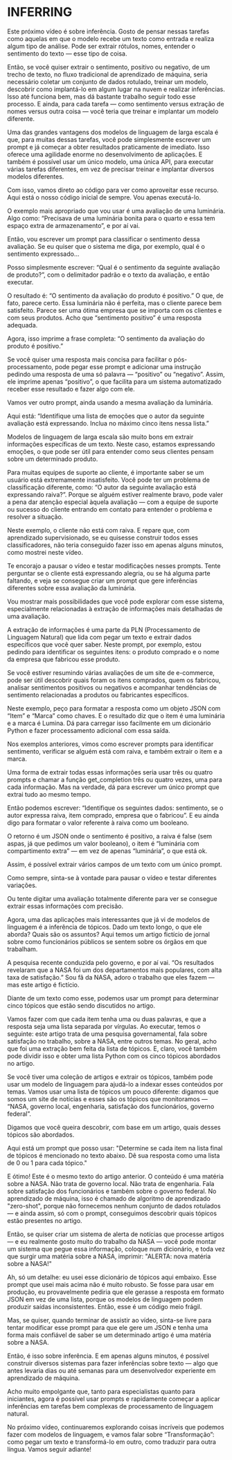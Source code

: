 # INFERRING

Este próximo vídeo é sobre inferência. Gosto de pensar nessas tarefas como aquelas em que o modelo recebe um texto como entrada e realiza algum tipo de análise. Pode ser extrair rótulos, nomes, entender o sentimento do texto — esse tipo de coisa.

Então, se você quiser extrair o sentimento, positivo ou negativo, de um trecho de texto, no fluxo tradicional de aprendizado de máquina, seria necessário coletar um conjunto de dados rotulado, treinar um modelo, descobrir como implantá-lo em algum lugar na nuvem e realizar inferências. Isso até funciona bem, mas dá bastante trabalho seguir todo esse processo. E ainda, para cada tarefa — como sentimento versus extração de nomes versus outra coisa — você teria que treinar e implantar um modelo diferente.

Uma das grandes vantagens dos modelos de linguagem de larga escala é que, para muitas dessas tarefas, você pode simplesmente escrever um prompt e já começar a obter resultados praticamente de imediato. Isso oferece uma agilidade enorme no desenvolvimento de aplicações. E também é possível usar um único modelo, uma única API, para executar várias tarefas diferentes, em vez de precisar treinar e implantar diversos modelos diferentes.

Com isso, vamos direto ao código para ver como aproveitar esse recurso. Aqui está o nosso código inicial de sempre. Vou apenas executá-lo.

O exemplo mais apropriado que vou usar é uma avaliação de uma luminária. Algo como: “Precisava de uma luminária bonita para o quarto e essa tem espaço extra de armazenamento”, e por aí vai.

Então, vou escrever um prompt para classificar o sentimento dessa avaliação. Se eu quiser que o sistema me diga, por exemplo, qual é o sentimento expressado...

Posso simplesmente escrever: “Qual é o sentimento da seguinte avaliação de produto?”, com o delimitador padrão e o texto da avaliação, e então executar.

O resultado é: “O sentimento da avaliação do produto é positivo.” O que, de fato, parece certo. Essa luminária não é perfeita, mas o cliente parece bem satisfeito. Parece ser uma ótima empresa que se importa com os clientes e com seus produtos. Acho que “sentimento positivo” é uma resposta adequada.

Agora, isso imprime a frase completa: “O sentimento da avaliação do produto é positivo.”

Se você quiser uma resposta mais concisa para facilitar o pós-processamento, pode pegar esse prompt e adicionar uma instrução pedindo uma resposta de uma só palavra — “positivo” ou “negativo”. Assim, ele imprime apenas “positivo”, o que facilita para um sistema automatizado receber esse resultado e fazer algo com ele.

Vamos ver outro prompt, ainda usando a mesma avaliação da luminária.

Aqui está: “Identifique uma lista de emoções que o autor da seguinte avaliação está expressando. Inclua no máximo cinco itens nessa lista.”

Modelos de linguagem de larga escala são muito bons em extrair informações específicas de um texto. Neste caso, estamos expressando emoções, o que pode ser útil para entender como seus clientes pensam sobre um determinado produto.

Para muitas equipes de suporte ao cliente, é importante saber se um usuário está extremamente insatisfeito. Você pode ter um problema de classificação diferente, como: “O autor da seguinte avaliação está expressando raiva?”. Porque se alguém estiver realmente bravo, pode valer a pena dar atenção especial àquela avaliação — com a equipe de suporte ou sucesso do cliente entrando em contato para entender o problema e resolver a situação.

Neste exemplo, o cliente não está com raiva. E repare que, com aprendizado supervisionado, se eu quisesse construir todos esses classificadores, não teria conseguido fazer isso em apenas alguns minutos, como mostrei neste vídeo.

Te encorajo a pausar o vídeo e testar modificações nesses prompts. Tente perguntar se o cliente está expressando alegria, ou se há alguma parte faltando, e veja se consegue criar um prompt que gere inferências diferentes sobre essa avaliação da luminária.

Vou mostrar mais possibilidades que você pode explorar com esse sistema, especialmente relacionadas à extração de informações mais detalhadas de uma avaliação.

A extração de informações é uma parte da PLN (Processamento de Linguagem Natural) que lida com pegar um texto e extrair dados específicos que você quer saber. Neste prompt, por exemplo, estou pedindo para identificar os seguintes itens: o produto comprado e o nome da empresa que fabricou esse produto.

Se você estiver resumindo várias avaliações de um site de e-commerce, pode ser útil descobrir quais foram os itens comprados, quem os fabricou, analisar sentimentos positivos ou negativos e acompanhar tendências de sentimento relacionadas a produtos ou fabricantes específicos.

Neste exemplo, peço para formatar a resposta como um objeto JSON com “Item” e “Marca” como chaves. E o resultado diz que o item é uma luminária e a marca é Lumina. Dá para carregar isso facilmente em um dicionário Python e fazer processamento adicional com essa saída.

Nos exemplos anteriores, vimos como escrever prompts para identificar sentimento, verificar se alguém está com raiva, e também extrair o item e a marca.

Uma forma de extrair todas essas informações seria usar três ou quatro prompts e chamar a função get_completion três ou quatro vezes, uma para cada informação. Mas na verdade, dá para escrever um único prompt que extrai tudo ao mesmo tempo.

Então podemos escrever: “Identifique os seguintes dados: sentimento, se o autor expressa raiva, item comprado, empresa que o fabricou”. E eu ainda digo para formatar o valor referente à raiva como um booleano.

O retorno é um JSON onde o sentimento é positivo, a raiva é false (sem aspas, já que pedimos um valor booleano), o item é “luminária com compartimento extra” — em vez de apenas “luminária”, o que está ok.

Assim, é possível extrair vários campos de um texto com um único prompt.

Como sempre, sinta-se à vontade para pausar o vídeo e testar diferentes variações.

Ou tente digitar uma avaliação totalmente diferente para ver se consegue extrair essas informações com precisão.

Agora, uma das aplicações mais interessantes que já vi de modelos de linguagem é a inferência de tópicos. Dado um texto longo, o que ele aborda? Quais são os assuntos? Aqui temos um artigo fictício de jornal sobre como funcionários públicos se sentem sobre os órgãos em que trabalham.

A pesquisa recente conduzida pelo governo, e por aí vai. “Os resultados revelaram que a NASA foi um dos departamentos mais populares, com alta taxa de satisfação.” Sou fã da NASA, adoro o trabalho que eles fazem — mas este artigo é fictício.

Diante de um texto como esse, podemos usar um prompt para determinar cinco tópicos que estão sendo discutidos no artigo.

Vamos fazer com que cada item tenha uma ou duas palavras, e que a resposta seja uma lista separada por vírgulas. Ao executar, temos o seguinte: este artigo trata de uma pesquisa governamental, fala sobre satisfação no trabalho, sobre a NASA, entre outros temas. No geral, acho que foi uma extração bem feita da lista de tópicos. E, claro, você também pode dividir isso e obter uma lista Python com os cinco tópicos abordados no artigo.

Se você tiver uma coleção de artigos e extrair os tópicos, também pode usar um modelo de linguagem para ajudá-lo a indexar esses conteúdos por temas. Vamos usar uma lista de tópicos um pouco diferente: digamos que somos um site de notícias e esses são os tópicos que monitoramos — “NASA, governo local, engenharia, satisfação dos funcionários, governo federal”.

Digamos que você queira descobrir, com base em um artigo, quais desses tópicos são abordados.

Aqui está um prompt que posso usar: "Determine se cada item na lista final de tópicos é mencionado no texto abaixo. Dê sua resposta como uma lista de 0 ou 1 para cada tópico."

E ótimo! Este é o mesmo texto do artigo anterior. O conteúdo é uma matéria sobre a NASA. Não trata de governo local. Não trata de engenharia. Fala sobre satisfação dos funcionários e também sobre o governo federal. No aprendizado de máquina, isso é chamado de algoritmo de aprendizado "zero-shot", porque não fornecemos nenhum conjunto de dados rotulados — e ainda assim, só com o prompt, conseguimos descobrir quais tópicos estão presentes no artigo.

Então, se quiser criar um sistema de alerta de notícias que processe artigos — e eu realmente gosto muito do trabalho da NASA — você pode montar um sistema que pegue essa informação, coloque num dicionário, e toda vez que surgir uma matéria sobre a NASA, imprimir: "ALERTA: nova matéria sobre a NASA!"

Ah, só um detalhe: eu usei esse dicionário de tópicos aqui embaixo. Esse prompt que usei mais acima não é muito robusto. Se fosse para usar em produção, eu provavelmente pediria que ele gerasse a resposta em formato JSON em vez de uma lista, porque os modelos de linguagem podem produzir saídas inconsistentes. Então, esse é um código meio frágil.

Mas, se quiser, quando terminar de assistir ao vídeo, sinta-se livre para tentar modificar esse prompt para que ele gere um JSON e tenha uma forma mais confiável de saber se um determinado artigo é uma matéria sobre a NASA.

Então, é isso sobre inferência. E em apenas alguns minutos, é possível construir diversos sistemas para fazer inferências sobre texto — algo que antes levaria dias ou até semanas para um desenvolvedor experiente em aprendizado de máquina.

Acho muito empolgante que, tanto para especialistas quanto para iniciantes, agora é possível usar prompts e rapidamente começar a aplicar inferências em tarefas bem complexas de processamento de linguagem natural.

No próximo vídeo, continuaremos explorando coisas incríveis que podemos fazer com modelos de linguagem, e vamos falar sobre “Transformação”: como pegar um texto e transformá-lo em outro, como traduzir para outra língua. Vamos seguir adiante!
